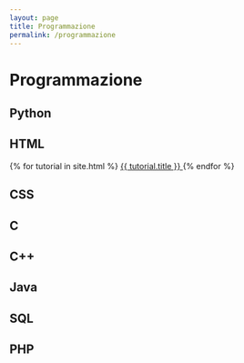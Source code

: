 ```yaml
---
layout: page
title: Programmazione
permalink: /programmazione
---
```


<div class="container">
  <h1 class="heading">Programmazione</h1>
  <h2>Python</h2>
  <h2>HTML</h2>
  {% for tutorial in site.html %}
      <a href="{{ tutorial.url }}">
        {{ tutorial.title }}
      </a>
  {% endfor %}
  <h2>CSS</h2>
  <h2>C</h2>
  <h2>C++</h2>
  <h2>Java</h2>
  <h2>SQL</h2>
  <h2>PHP</h2>
</div>